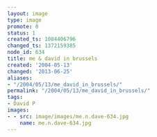 ```yaml
---
layout: image
type: image
promote: 0
status: 1
created_ts: 1084406796
changed_ts: 1372159385
node_id: 634
title: me & david in brussels
created: '2004-05-13'
changed: '2013-06-25'
aliases:
- "/2004/05/13/me_david_in_brussels/"
permalink: "/2004/05/13/me_david_in_brussels/"
tags:
- David P
images:
- - src: image/images/me.n.dave-634.jpg
    name: me.n.dave-634.jpg
---
```


